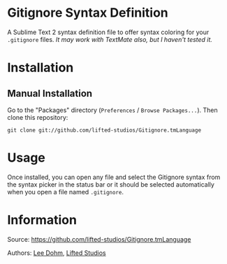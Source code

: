 # Gitignore Syntax Definition

A Sublime Text 2 syntax definition file to offer syntax coloring for your `.gitignore` files.  *It may work with TextMate also, but I haven't tested it.*

# Installation

## Manual Installation

Go to the "Packages" directory (`Preferences` / `Browse Packages...`).  Then clone this repository:

    git clone git://github.com/lifted-studios/Gitignore.tmLanguage

# Usage

Once installed, you can open any file and select the Gitignore syntax from the syntax picker in the status bar or it should be selected automatically when you open a file named `.gitignore`.

# Information

Source: https://github.com/lifted-studios/Gitignore.tmLanguage

Authors: [Lee Dohm](https://github.com/lee-dohm), [Lifted Studios](https://github.com/lifted-studios)